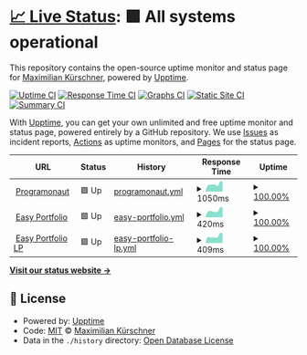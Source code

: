 # [📈 Live Status](https://programonaut.github.io/upptime): <!--live status--> **🟩 All systems operational**

This repository contains the open-source uptime monitor and status page for [Maximilian Kürschner](https://www.programonaut.com), powered by [Upptime](https://github.com/upptime/upptime).

[![Uptime CI](https://github.com/programonaut/upptime/workflows/Uptime%20CI/badge.svg)](https://github.com/programonaut/upptime/actions?query=workflow%3A%22Uptime+CI%22)
[![Response Time CI](https://github.com/programonaut/upptime/workflows/Response%20Time%20CI/badge.svg)](https://github.com/programonaut/upptime/actions?query=workflow%3A%22Response+Time+CI%22)
[![Graphs CI](https://github.com/programonaut/upptime/workflows/Graphs%20CI/badge.svg)](https://github.com/programonaut/upptime/actions?query=workflow%3A%22Graphs+CI%22)
[![Static Site CI](https://github.com/programonaut/upptime/workflows/Static%20Site%20CI/badge.svg)](https://github.com/programonaut/upptime/actions?query=workflow%3A%22Static+Site+CI%22)
[![Summary CI](https://github.com/programonaut/upptime/workflows/Summary%20CI/badge.svg)](https://github.com/programonaut/upptime/actions?query=workflow%3A%22Summary+CI%22)

With [Upptime](https://upptime.js.org), you can get your own unlimited and free uptime monitor and status page, powered entirely by a GitHub repository. We use [Issues](https://github.com/programonaut/upptime/issues) as incident reports, [Actions](https://github.com/programonaut/upptime/actions) as uptime monitors, and [Pages](https://programonaut.github.io/upptime) for the status page.

<!--start: status pages-->
<!-- This summary is generated by Upptime (https://github.com/upptime/upptime) -->
<!-- Do not edit this manually, your changes will be overwritten -->
<!-- prettier-ignore -->
| URL | Status | History | Response Time | Uptime |
| --- | ------ | ------- | ------------- | ------ |
| <img alt="" src="https://icons.duckduckgo.com/ip3/www.programonaut.com.ico" height="13"> [Programonaut](https://www.programonaut.com) | 🟩 Up | [programonaut.yml](https://github.com/programonaut/upptime/commits/HEAD/history/programonaut.yml) | <details><summary><img alt="Response time graph" src="./graphs/programonaut/response-time-week.png" height="20"> 1050ms</summary><br><a href="https://programonaut.github.io/upptime/history/programonaut"><img alt="Response time 1041" src="https://img.shields.io/endpoint?url=https%3A%2F%2Fraw.githubusercontent.com%2Fprogramonaut%2Fupptime%2FHEAD%2Fapi%2Fprogramonaut%2Fresponse-time.json"></a><br><a href="https://programonaut.github.io/upptime/history/programonaut"><img alt="24-hour response time 1433" src="https://img.shields.io/endpoint?url=https%3A%2F%2Fraw.githubusercontent.com%2Fprogramonaut%2Fupptime%2FHEAD%2Fapi%2Fprogramonaut%2Fresponse-time-day.json"></a><br><a href="https://programonaut.github.io/upptime/history/programonaut"><img alt="7-day response time 1050" src="https://img.shields.io/endpoint?url=https%3A%2F%2Fraw.githubusercontent.com%2Fprogramonaut%2Fupptime%2FHEAD%2Fapi%2Fprogramonaut%2Fresponse-time-week.json"></a><br><a href="https://programonaut.github.io/upptime/history/programonaut"><img alt="30-day response time 1046" src="https://img.shields.io/endpoint?url=https%3A%2F%2Fraw.githubusercontent.com%2Fprogramonaut%2Fupptime%2FHEAD%2Fapi%2Fprogramonaut%2Fresponse-time-month.json"></a><br><a href="https://programonaut.github.io/upptime/history/programonaut"><img alt="1-year response time 1037" src="https://img.shields.io/endpoint?url=https%3A%2F%2Fraw.githubusercontent.com%2Fprogramonaut%2Fupptime%2FHEAD%2Fapi%2Fprogramonaut%2Fresponse-time-year.json"></a></details> | <details><summary><a href="https://programonaut.github.io/upptime/history/programonaut">100.00%</a></summary><a href="https://programonaut.github.io/upptime/history/programonaut"><img alt="All-time uptime 99.96%" src="https://img.shields.io/endpoint?url=https%3A%2F%2Fraw.githubusercontent.com%2Fprogramonaut%2Fupptime%2FHEAD%2Fapi%2Fprogramonaut%2Fuptime.json"></a><br><a href="https://programonaut.github.io/upptime/history/programonaut"><img alt="24-hour uptime 100.00%" src="https://img.shields.io/endpoint?url=https%3A%2F%2Fraw.githubusercontent.com%2Fprogramonaut%2Fupptime%2FHEAD%2Fapi%2Fprogramonaut%2Fuptime-day.json"></a><br><a href="https://programonaut.github.io/upptime/history/programonaut"><img alt="7-day uptime 100.00%" src="https://img.shields.io/endpoint?url=https%3A%2F%2Fraw.githubusercontent.com%2Fprogramonaut%2Fupptime%2FHEAD%2Fapi%2Fprogramonaut%2Fuptime-week.json"></a><br><a href="https://programonaut.github.io/upptime/history/programonaut"><img alt="30-day uptime 100.00%" src="https://img.shields.io/endpoint?url=https%3A%2F%2Fraw.githubusercontent.com%2Fprogramonaut%2Fupptime%2FHEAD%2Fapi%2Fprogramonaut%2Fuptime-month.json"></a><br><a href="https://programonaut.github.io/upptime/history/programonaut"><img alt="1-year uptime 99.96%" src="https://img.shields.io/endpoint?url=https%3A%2F%2Fraw.githubusercontent.com%2Fprogramonaut%2Fupptime%2FHEAD%2Fapi%2Fprogramonaut%2Fuptime-year.json"></a></details>
| <img alt="" src="https://icons.duckduckgo.com/ip3/app.easy-portfolio.com.ico" height="13"> [Easy Portfolio](https://app.easy-portfolio.com) | 🟩 Up | [easy-portfolio.yml](https://github.com/programonaut/upptime/commits/HEAD/history/easy-portfolio.yml) | <details><summary><img alt="Response time graph" src="./graphs/easy-portfolio/response-time-week.png" height="20"> 420ms</summary><br><a href="https://programonaut.github.io/upptime/history/easy-portfolio"><img alt="Response time 482" src="https://img.shields.io/endpoint?url=https%3A%2F%2Fraw.githubusercontent.com%2Fprogramonaut%2Fupptime%2FHEAD%2Fapi%2Feasy-portfolio%2Fresponse-time.json"></a><br><a href="https://programonaut.github.io/upptime/history/easy-portfolio"><img alt="24-hour response time 623" src="https://img.shields.io/endpoint?url=https%3A%2F%2Fraw.githubusercontent.com%2Fprogramonaut%2Fupptime%2FHEAD%2Fapi%2Feasy-portfolio%2Fresponse-time-day.json"></a><br><a href="https://programonaut.github.io/upptime/history/easy-portfolio"><img alt="7-day response time 420" src="https://img.shields.io/endpoint?url=https%3A%2F%2Fraw.githubusercontent.com%2Fprogramonaut%2Fupptime%2FHEAD%2Fapi%2Feasy-portfolio%2Fresponse-time-week.json"></a><br><a href="https://programonaut.github.io/upptime/history/easy-portfolio"><img alt="30-day response time 452" src="https://img.shields.io/endpoint?url=https%3A%2F%2Fraw.githubusercontent.com%2Fprogramonaut%2Fupptime%2FHEAD%2Fapi%2Feasy-portfolio%2Fresponse-time-month.json"></a><br><a href="https://programonaut.github.io/upptime/history/easy-portfolio"><img alt="1-year response time 477" src="https://img.shields.io/endpoint?url=https%3A%2F%2Fraw.githubusercontent.com%2Fprogramonaut%2Fupptime%2FHEAD%2Fapi%2Feasy-portfolio%2Fresponse-time-year.json"></a></details> | <details><summary><a href="https://programonaut.github.io/upptime/history/easy-portfolio">100.00%</a></summary><a href="https://programonaut.github.io/upptime/history/easy-portfolio"><img alt="All-time uptime 99.99%" src="https://img.shields.io/endpoint?url=https%3A%2F%2Fraw.githubusercontent.com%2Fprogramonaut%2Fupptime%2FHEAD%2Fapi%2Feasy-portfolio%2Fuptime.json"></a><br><a href="https://programonaut.github.io/upptime/history/easy-portfolio"><img alt="24-hour uptime 100.00%" src="https://img.shields.io/endpoint?url=https%3A%2F%2Fraw.githubusercontent.com%2Fprogramonaut%2Fupptime%2FHEAD%2Fapi%2Feasy-portfolio%2Fuptime-day.json"></a><br><a href="https://programonaut.github.io/upptime/history/easy-portfolio"><img alt="7-day uptime 100.00%" src="https://img.shields.io/endpoint?url=https%3A%2F%2Fraw.githubusercontent.com%2Fprogramonaut%2Fupptime%2FHEAD%2Fapi%2Feasy-portfolio%2Fuptime-week.json"></a><br><a href="https://programonaut.github.io/upptime/history/easy-portfolio"><img alt="30-day uptime 100.00%" src="https://img.shields.io/endpoint?url=https%3A%2F%2Fraw.githubusercontent.com%2Fprogramonaut%2Fupptime%2FHEAD%2Fapi%2Feasy-portfolio%2Fuptime-month.json"></a><br><a href="https://programonaut.github.io/upptime/history/easy-portfolio"><img alt="1-year uptime 99.99%" src="https://img.shields.io/endpoint?url=https%3A%2F%2Fraw.githubusercontent.com%2Fprogramonaut%2Fupptime%2FHEAD%2Fapi%2Feasy-portfolio%2Fuptime-year.json"></a></details>
| <img alt="" src="https://icons.duckduckgo.com/ip3/easy-portfolio.com.ico" height="13"> [Easy Portfolio LP](https://easy-portfolio.com) | 🟩 Up | [easy-portfolio-lp.yml](https://github.com/programonaut/upptime/commits/HEAD/history/easy-portfolio-lp.yml) | <details><summary><img alt="Response time graph" src="./graphs/easy-portfolio-lp/response-time-week.png" height="20"> 409ms</summary><br><a href="https://programonaut.github.io/upptime/history/easy-portfolio-lp"><img alt="Response time 515" src="https://img.shields.io/endpoint?url=https%3A%2F%2Fraw.githubusercontent.com%2Fprogramonaut%2Fupptime%2FHEAD%2Fapi%2Feasy-portfolio-lp%2Fresponse-time.json"></a><br><a href="https://programonaut.github.io/upptime/history/easy-portfolio-lp"><img alt="24-hour response time 591" src="https://img.shields.io/endpoint?url=https%3A%2F%2Fraw.githubusercontent.com%2Fprogramonaut%2Fupptime%2FHEAD%2Fapi%2Feasy-portfolio-lp%2Fresponse-time-day.json"></a><br><a href="https://programonaut.github.io/upptime/history/easy-portfolio-lp"><img alt="7-day response time 409" src="https://img.shields.io/endpoint?url=https%3A%2F%2Fraw.githubusercontent.com%2Fprogramonaut%2Fupptime%2FHEAD%2Fapi%2Feasy-portfolio-lp%2Fresponse-time-week.json"></a><br><a href="https://programonaut.github.io/upptime/history/easy-portfolio-lp"><img alt="30-day response time 446" src="https://img.shields.io/endpoint?url=https%3A%2F%2Fraw.githubusercontent.com%2Fprogramonaut%2Fupptime%2FHEAD%2Fapi%2Feasy-portfolio-lp%2Fresponse-time-month.json"></a><br><a href="https://programonaut.github.io/upptime/history/easy-portfolio-lp"><img alt="1-year response time 521" src="https://img.shields.io/endpoint?url=https%3A%2F%2Fraw.githubusercontent.com%2Fprogramonaut%2Fupptime%2FHEAD%2Fapi%2Feasy-portfolio-lp%2Fresponse-time-year.json"></a></details> | <details><summary><a href="https://programonaut.github.io/upptime/history/easy-portfolio-lp">100.00%</a></summary><a href="https://programonaut.github.io/upptime/history/easy-portfolio-lp"><img alt="All-time uptime 99.97%" src="https://img.shields.io/endpoint?url=https%3A%2F%2Fraw.githubusercontent.com%2Fprogramonaut%2Fupptime%2FHEAD%2Fapi%2Feasy-portfolio-lp%2Fuptime.json"></a><br><a href="https://programonaut.github.io/upptime/history/easy-portfolio-lp"><img alt="24-hour uptime 100.00%" src="https://img.shields.io/endpoint?url=https%3A%2F%2Fraw.githubusercontent.com%2Fprogramonaut%2Fupptime%2FHEAD%2Fapi%2Feasy-portfolio-lp%2Fuptime-day.json"></a><br><a href="https://programonaut.github.io/upptime/history/easy-portfolio-lp"><img alt="7-day uptime 100.00%" src="https://img.shields.io/endpoint?url=https%3A%2F%2Fraw.githubusercontent.com%2Fprogramonaut%2Fupptime%2FHEAD%2Fapi%2Feasy-portfolio-lp%2Fuptime-week.json"></a><br><a href="https://programonaut.github.io/upptime/history/easy-portfolio-lp"><img alt="30-day uptime 100.00%" src="https://img.shields.io/endpoint?url=https%3A%2F%2Fraw.githubusercontent.com%2Fprogramonaut%2Fupptime%2FHEAD%2Fapi%2Feasy-portfolio-lp%2Fuptime-month.json"></a><br><a href="https://programonaut.github.io/upptime/history/easy-portfolio-lp"><img alt="1-year uptime 99.97%" src="https://img.shields.io/endpoint?url=https%3A%2F%2Fraw.githubusercontent.com%2Fprogramonaut%2Fupptime%2FHEAD%2Fapi%2Feasy-portfolio-lp%2Fuptime-year.json"></a></details>

<!--end: status pages-->

[**Visit our status website →**](https://programonaut.github.io/upptime)

## 📄 License

- Powered by: [Upptime](https://github.com/upptime/upptime)
- Code: [MIT](./LICENSE) © [Maximilian Kürschner](https://www.programonaut.com)
- Data in the `./history` directory: [Open Database License](https://opendatacommons.org/licenses/odbl/1-0/)
